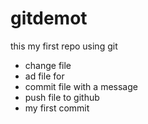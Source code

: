 # gitdemot
this my first repo using git
- change file
- ad file for
- commit file with a message
- push file to github
- my first commit
